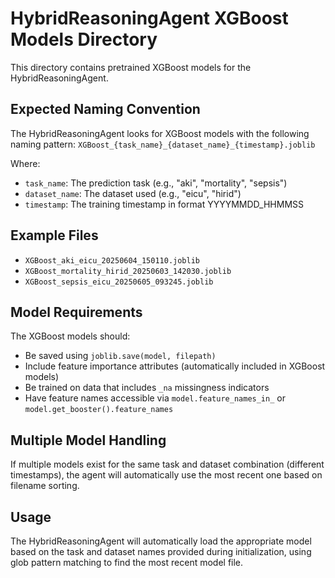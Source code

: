 # HybridReasoningAgent XGBoost Models Directory

This directory contains pretrained XGBoost models for the HybridReasoningAgent.

## Expected Naming Convention

The HybridReasoningAgent looks for XGBoost models with the following naming pattern:
`XGBoost_{task_name}_{dataset_name}_{timestamp}.joblib`

Where:
- `task_name`: The prediction task (e.g., "aki", "mortality", "sepsis")
- `dataset_name`: The dataset used (e.g., "eicu", "hirid")
- `timestamp`: The training timestamp in format YYYYMMDD_HHMMSS

## Example Files
- `XGBoost_aki_eicu_20250604_150110.joblib`
- `XGBoost_mortality_hirid_20250603_142030.joblib`
- `XGBoost_sepsis_eicu_20250605_093245.joblib`

## Model Requirements

The XGBoost models should:
- Be saved using `joblib.save(model, filepath)`
- Include feature importance attributes (automatically included in XGBoost models)
- Be trained on data that includes `_na` missingness indicators
- Have feature names accessible via `model.feature_names_in_` or `model.get_booster().feature_names`

## Multiple Model Handling

If multiple models exist for the same task and dataset combination (different timestamps), the agent will automatically use the most recent one based on filename sorting.

## Usage

The HybridReasoningAgent will automatically load the appropriate model based on the task and dataset names provided during initialization, using glob pattern matching to find the most recent model file.